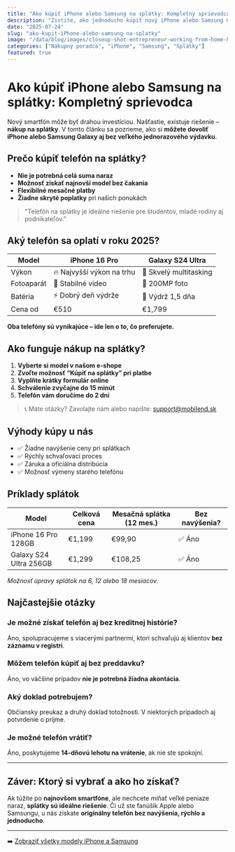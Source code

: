 ```yaml
---
title: "Ako kúpiť iPhone alebo Samsung na splátky: Kompletný sprievodca"
description: "Zistite, ako jednoducho kúpiť nový iPhone alebo Samsung Galaxy na splátky. Výhody, porovnanie modelov a odporúčania pre rok 2025."
date: "2025-07-24"
slug: "ako-kupit-iPhone-alebo-samsung-na-splatky"
image: "/data/blog/images/closeup-shot-entrepreneur-working-from-home-his-personal-finances-savings.webp"
categories: ["Nákupný poradca", "iPhone", "Samsung", "Splátky"]
featured: true
---
```


# Ako kúpiť iPhone alebo Samsung na splátky: Kompletný sprievodca

Nový smartfón môže byť drahou investíciou. Našťastie, existuje riešenie – **nákup na splátky**. V tomto článku sa pozrieme, ako si **môžete dovoliť iPhone alebo Samsung Galaxy aj bez veľkého jednorazového výdavku**.

## Prečo kúpiť telefón na splátky?

- **Nie je potrebná celá suma naraz**
- **Možnosť získať najnovší model bez čakania**
- **Flexibilné mesačné platby**
- **Žiadne skryté poplatky** pri našich ponukách

> "Telefón na splátky je ideálne riešenie pre študentov, mladé rodiny aj podnikateľov."

## Aký telefón sa oplatí v roku 2025?

| Model | iPhone 16 Pro | Galaxy S24 Ultra |
|-------|---------------|------------------|
| Výkon | 🔥 Najvyšší výkon na trhu | 💪 Skvelý multitasking |
| Fotoaparát | 🎥 Stabilné video | 📸 200MP foto |
| Batéria | ⚡ Dobrý deň výdrže | 🔋 Výdrž 1,5 dňa |
| Cena od | €510 | €1,799 |

**Oba telefóny sú vynikajúce – ide len o to, čo preferujete.**

## Ako funguje nákup na splátky?

1. **Vyberte si model v našom e-shope**
2. **Zvoľte možnosť “Kúpiť na splátky” pri platbe**
3. **Vyplňte krátky formulár online**
4. **Schválenie zvyčajne do 15 minút**
5. **Telefón vám doručíme do 2 dní**

> 📞 Máte otázky? Zavolajte nám alebo napíšte: [support@mobilend.sk](mailto:support@mobilend.sk)

## Výhody kúpy u nás

- ✅ Žiadne navýšenie ceny pri splátkach  
- ✅ Rýchly schvaľovací proces  
- ✅ Záruka a oficiálna distribúcia  
- ✅ Možnosť výmeny starého telefónu  

## Príklady splátok

| Model | Celková cena | Mesačná splátka (12 mes.) | Bez navýšenia? |
|-------|---------------|----------------------------|----------------|
| iPhone 16 Pro 128GB | €1,199 | €99,90 | ✅ Áno |
| Galaxy S24 Ultra 256GB | €1,299 | €108,25 | ✅ Áno |

*Možnosť úpravy splátok na 6, 12 alebo 18 mesiacov.*

## Najčastejšie otázky

### Je možné získať telefón aj bez kreditnej histórie?
Áno, spolupracujeme s viacerými partnermi, ktorí schvaľujú aj klientov **bez záznamu v registri**.

### Môžem telefón kúpiť aj bez preddavku?
Áno, vo väčšine prípadov **nie je potrebná žiadna akontácia**.

### Aký doklad potrebujem?
Občiansky preukaz a druhý doklad totožnosti. V niektorých prípadoch aj potvrdenie o príjme.

### Je možné telefón vrátiť?
Áno, poskytujeme **14-dňovú lehotu na vrátenie**, ak nie ste spokojní.

---

## Záver: Ktorý si vybrať a ako ho získať?

Ak túžite po **najnovšom smartfóne**, ale nechcete míňať veľké peniaze naraz, **splátky sú ideálne riešenie**. Či už ste fanúšik Apple alebo Samsungu, u nás získate **originálny telefón bez navýšenia, rýchlo a jednoducho**.

---

➡️ [Zobraziť všetky modely iPhone a Samsung](/katalog)
